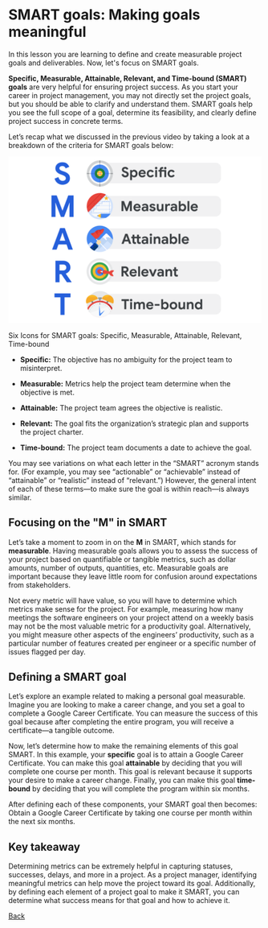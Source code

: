 # SMART goals: Making goals meaningful
In this lesson you are learning to define and create measurable project goals and deliverables. Now, let's focus on SMART goals.

**Specific, Measurable, Attainable, Relevant, and Time-bound (SMART) goals** are very helpful for ensuring project success. As you start your career in project management, you may not directly set the project goals, but you should be able to clarify and understand them. SMART goals help you see the full scope of a goal, determine its feasibility, and clearly define project success in concrete terms. 

Let’s recap what we discussed in the previous video by taking a look at a breakdown of the criteria for SMART goals below: 

![](./images/c2-w2-r1.png)


Six Icons for SMART goals: Specific, Measurable, Attainable, Relevant, Time-bound

* **Specific:** The objective has no ambiguity for the project team to misinterpret. 

* **Measurable:** Metrics help the project team determine when the objective is met.

* **Attainable:** The project team agrees the objective is realistic.

* **Relevant:** The goal fits the organization’s strategic plan and supports the project charter.

* **Time-bound:** The project team documents a date to achieve the goal.

You may see variations on what each letter in the “SMART” acronym stands for. (For example, you may see “actionable” or “achievable” instead of “attainable” or “realistic” instead of “relevant.”) However, the general intent of each of these terms—to make sure the goal is within reach—is always similar.

## Focusing on the "M" in SMART
Let’s take a moment to zoom in on the **M** in SMART, which stands for **measurable**. Having measurable goals allows you to assess the success of your project based on quantifiable or tangible metrics, such as dollar amounts, number of outputs, quantities, etc. Measurable goals are important because they leave little room for confusion around expectations from stakeholders. 

Not every metric will have value, so you will have to determine which metrics make sense for the project. For example, measuring how many meetings the software engineers on your project attend on a weekly basis may not be the most valuable metric for a productivity goal. Alternatively, you might measure other aspects of the engineers’ productivity, such as a particular number of features created per engineer or a specific number of issues flagged per day.

## Defining a SMART goal
Let’s explore an example related to making a personal goal measurable. Imagine you are looking to make a career change, and you set a goal to complete a Google Career Certificate. You can measure the success of this goal because after completing the entire program, you will receive a certificate—a tangible outcome.

Now, let’s determine how to make the remaining elements of this goal SMART. In this example, your **specific** goal is to attain a Google Career Certificate. You can make this goal **attainable** by deciding that you will complete one course per month. This goal is relevant because it supports your desire to make a career change. Finally, you can make this goal **time-bound** by deciding that you will complete the program within six months.

After defining each of these components, your SMART goal then becomes: Obtain a Google Career Certificate by taking one course per month within the next six months.

## Key takeaway
Determining metrics can be extremely helpful in capturing statuses, successes, delays, and more in a project. As a project manager, identifying meaningful metrics can help move the project toward its goal. Additionally, by defining each element of a project goal to make it SMART, you can determine what success means for that goal and how to achieve it. 


[Back](./c4-Initiation.md)

